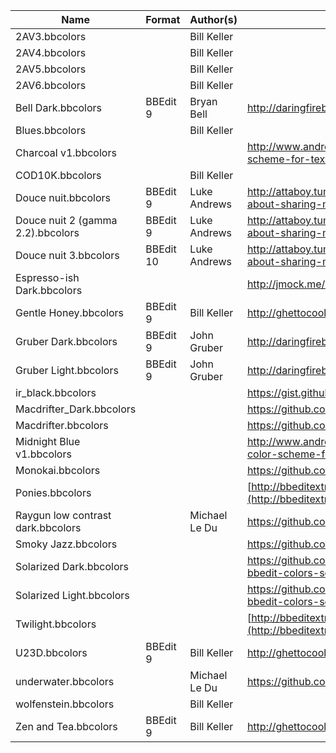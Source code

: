 | Name								| Format	| Author(s)		| Location of Origin																										|
|-----------------------------------|-----------|---------------|---------------------------------------------------------------------------------------------------------------------------|
| 2AV3.bbcolors 					|			| Bill Keller	|																															|
| 2AV4.bbcolors 					|			| Bill Keller	|																															|
| 2AV5.bbcolors 					|			| Bill Keller	|																															|
| 2AV6.bbcolors 					|			| Bill Keller	|																															|
| Bell Dark.bbcolors 				| BBEdit 9	| Bryan Bell	| http://daringfireball.net/projects/bbcolors/schemes/																		|
| Blues.bbcolors					|			| Bill Keller	|																															|
| Charcoal v1.bbcolors				|			|				| http://www.andrewhazelden.com/blog/2012/09/charcoal-color-scheme-for-textwrangler-and-bbedit/								|
| COD10K.bbcolors					|			| Bill Keller	|																															|
| Douce nuit.bbcolors 				| BBEdit 9	| Luke Andrews	| http://attaboy.tumblr.com/post/75614496/i-never-thought-about-sharing-my-colours-for										|
| Douce nuit 2 (gamma 2.2).bbcolors	| BBEdit 9	| Luke Andrews	| http://attaboy.tumblr.com/post/75614496/i-never-thought-about-sharing-my-colours-for										|
| Douce nuit 3.bbcolors 			| BBEdit 10	| Luke Andrews	| http://attaboy.tumblr.com/post/75614496/i-never-thought-about-sharing-my-colours-for										|
| Espresso-ish Dark.bbcolors 		|			|				| http://jmock.me/espresso-ish/bbedit/																						|
| Gentle Honey.bbcolors 			| BBEdit 9	| Bill Keller	| http://ghettocooler.net/2011/07/29/bbedit10-color-schemes/																|
| Gruber Dark.bbcolors 				| BBEdit 9	| John Gruber	| http://daringfireball.net/projects/bbcolors/schemes/																		|
| Gruber Light.bbcolors 			| BBEdit 9	| John Gruber	| http://daringfireball.net/projects/bbcolors/schemes/																		|
| ir\_black.bbcolors 				|			|				| https://gist.github.com/959651																							|
| Macdrifter\_Dark.bbcolors			|			|				| https://github.com/macdrifter/BBEdit-Settings																				|
| Macdrifter.bbcolors				|			|				| https://github.com/macdrifter/BBEdit-Settings																				|
| Midnight Blue v1.bbcolors			|			|				| http://www.andrewhazelden.com/blog/2012/06/midnight-blue-color-scheme-for-textwrangler-and-bbedit/						|
| Monokai.bbcolors					|			|				| https://github.com/thiagoalessio/Monokai-BBEdit-Color-Scheme																|
| Ponies.bbcolors					|			|				| [http://bbeditextras.org/wiki/index.php?title=Color_Schemes](http://bbeditextras.org/wiki/index.php?title=Color_Schemes)	|
| Raygun low contrast dark.bbcolors	|			| Michael Le Du	| https://github.com/mledu																									|
| Smoky Jazz.bbcolors 				|			|				| https://github.com/ondrae/IDE-Color-Schemes																				|
| Solarized Dark.bbcolors			|			|				| https://github.com/altercation/solarized/tree/master/textwrangler-bbedit-colors-solarized									|
| Solarized Light.bbcolors 			|			|				| https://github.com/altercation/solarized/tree/master/textwrangler-bbedit-colors-solarized									|
| Twilight.bbcolors 				|			|				| [http://bbeditextras.org/wiki/index.php?title=Color_Schemes](http://bbeditextras.org/wiki/index.php?title=Color_Schemes)	|
| U23D.bbcolors 					| BBEdit 9	| Bill Keller	| http://ghettocooler.net/2011/07/29/bbedit10-color-schemes/																|
| underwater.bbcolors				|			| Michael Le Du	| https://github.com/mledu																									|
| wolfenstein.bbcolors 				|			| Bill Keller	|																															|
| Zen and Tea.bbcolors 				| BBEdit 9	| Bill Keller	| http://ghettocooler.net/2011/07/29/bbedit10-color-schemes/																|
